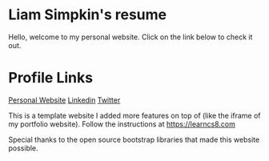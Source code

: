 # Liam Simpkin's resume
Hello, welcome to my personal website. Click on the link below to check it out.


# Profile Links
<a href="http://www.liamsimpkin.com">Personal Website</a>
<a href="https://www.linkedin.com/in/liamsimpkin/">Linkedin</a>
<a href="https://twitter.com/5impkin">Twitter</a>


This is a template website I added more features on top of (like the iframe of my portfolio website). Follow the instructions at https://learncs8.com

Special thanks to the open source bootstrap libraries that made this website possible. 
